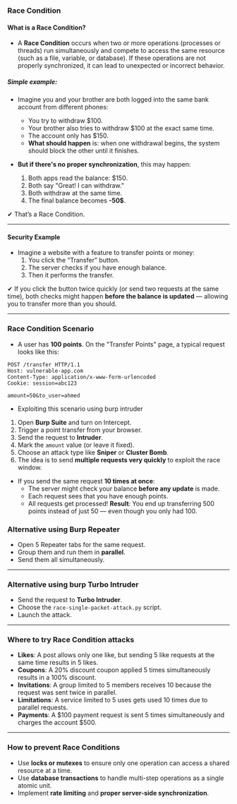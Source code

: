 ### Race Condition

#### What is a Race Condition?
- A **Race Condition** occurs when two or more operations (processes or threads) run simultaneously and compete to access the same resource (such as a file, variable, or database). If these operations are not properly synchronized, it can lead to unexpected or incorrect behavior.

##### Simple example:
- Imagine you and your brother are both logged into the same bank account from different phones:
  - You try to withdraw $100.
  - Your brother also tries to withdraw $100 at the exact same time.
  - The account only has $150.
  - **What should happen** is: when one withdrawal begins, the system should block the other until it finishes.

- **But if there's no proper synchronization**, this may happen:
    1. Both apps read the balance: $150.
    2. Both say "Great! I can withdraw."
    3. Both withdraw at the same time.
    4. The final balance becomes **-50$**.

✔ That’s a Race Condition.

---

#### Security Example

- Imagine a website with a feature to transfer points or money:
   1. You click the “Transfer” button.
   2. The server checks if you have enough balance.
   3. Then it performs the transfer.

✔ If you click the button twice quickly (or send two requests at the same time), both checks might happen **before the balance is updated** — allowing you to transfer more than you should.

---

### Race Condition Scenario

- A user has **100 points**. On the "Transfer Points" page, a typical request looks like this:

```http
POST /transfer HTTP/1.1
Host: vulnerable-app.com
Content-Type: application/x-www-form-urlencoded
Cookie: session=abc123

amount=50&to_user=ahmed
```
- Exploiting this scenario using burp intruder

1. Open **Burp Suite** and turn on Intercept.
2. Trigger a point transfer from your browser.
3. Send the request to **Intruder**.
4. Mark the `amount` value (or leave it fixed).
5. Choose an attack type like **Sniper** or **Cluster Bomb**.
6. The idea is to send **multiple requests very quickly** to exploit the race window.

- If you send the same request **10 times at once**:
  - The server might check your balance **before any update** is made.
  - Each request sees that you have enough points.
  - All requests get processed!
**Result**: You end up transferring 500 points instead of just 50 — even though you only had 100.

### Alternative using Burp Repeater

- Open 5 Repeater tabs for the same request.
- Group them and run them in **parallel**.
- Send them all simultaneously.

---

### Alternative using burp Turbo Intruder

- Send the request to **Turbo Intruder**.
- Choose the `race-single-packet-attack.py` script.
- Launch the attack.

---

### Where to try Race Condition attacks

- **Likes**: A post allows only one like, but sending 5 like requests at the same time results in 5 likes.
- **Coupons**: A 20% discount coupon applied 5 times simultaneously results in a 100% discount.
- **Invitations**: A group limited to 5 members receives 10 because the request was sent twice in parallel.
- **Limitations**: A service limited to 5 uses gets used 10 times due to parallel requests.
- **Payments**: A $100 payment request is sent 5 times simultaneously and charges the account $500.

---

### How to prevent Race Conditions

- Use **locks or mutexes** to ensure only one operation can access a shared resource at a time.
- Use **database transactions** to handle multi-step operations as a single atomic unit.
- Implement **rate limiting** and **proper server-side synchronization**.
